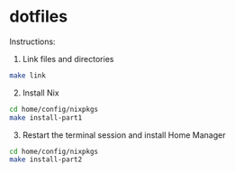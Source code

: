 # dotfiles

Instructions:

1. Link files and directories
```sh
make link
```

2. Install Nix
```sh
cd home/config/nixpkgs
make install-part1
```

3. Restart the terminal session and install Home Manager
```sh
cd home/config/nixpkgs
make install-part2
```
